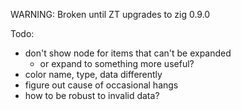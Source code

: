 WARNING: Broken until ZT upgrades to zig 0.9.0

Todo:
* don't show node for items that can't be expanded
  * or expand to something more useful?
* color name, type, data differently
* figure out cause of occasional hangs
* how to be robust to invalid data? 